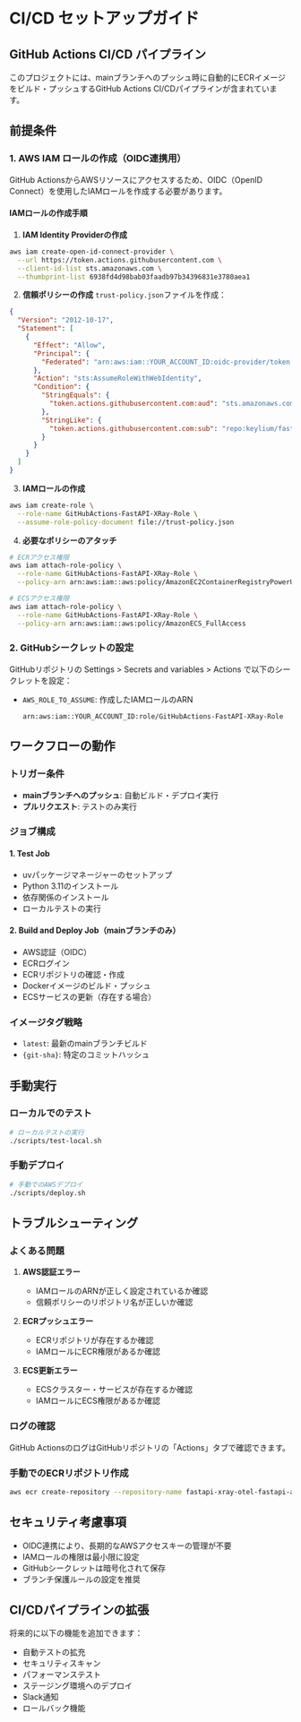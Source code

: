 # CI/CD セットアップガイド

## GitHub Actions CI/CD パイプライン

このプロジェクトには、mainブランチへのプッシュ時に自動的にECRイメージをビルド・プッシュするGitHub Actions CI/CDパイプラインが含まれています。

## 前提条件

### 1. AWS IAM ロールの作成（OIDC連携用）

GitHub ActionsからAWSリソースにアクセスするため、OIDC（OpenID Connect）を使用したIAMロールを作成する必要があります。

#### IAMロールの作成手順

1. **IAM Identity Providerの作成**
```bash
aws iam create-open-id-connect-provider \
  --url https://token.actions.githubusercontent.com \
  --client-id-list sts.amazonaws.com \
  --thumbprint-list 6938fd4d98bab03faadb97b34396831e3780aea1
```

2. **信頼ポリシーの作成**
`trust-policy.json`ファイルを作成：
```json
{
  "Version": "2012-10-17",
  "Statement": [
    {
      "Effect": "Allow",
      "Principal": {
        "Federated": "arn:aws:iam::YOUR_ACCOUNT_ID:oidc-provider/token.actions.githubusercontent.com"
      },
      "Action": "sts:AssumeRoleWithWebIdentity",
      "Condition": {
        "StringEquals": {
          "token.actions.githubusercontent.com:aud": "sts.amazonaws.com"
        },
        "StringLike": {
          "token.actions.githubusercontent.com:sub": "repo:keylium/fastapi-x-ray-with-otel:*"
        }
      }
    }
  ]
}
```

3. **IAMロールの作成**
```bash
aws iam create-role \
  --role-name GitHubActions-FastAPI-XRay-Role \
  --assume-role-policy-document file://trust-policy.json
```

4. **必要なポリシーのアタッチ**
```bash
# ECRアクセス権限
aws iam attach-role-policy \
  --role-name GitHubActions-FastAPI-XRay-Role \
  --policy-arn arn:aws:iam::aws:policy/AmazonEC2ContainerRegistryPowerUser

# ECSアクセス権限
aws iam attach-role-policy \
  --role-name GitHubActions-FastAPI-XRay-Role \
  --policy-arn arn:aws:iam::aws:policy/AmazonECS_FullAccess
```

### 2. GitHubシークレットの設定

GitHubリポジトリの Settings > Secrets and variables > Actions で以下のシークレットを設定：

- `AWS_ROLE_TO_ASSUME`: 作成したIAMロールのARN
  ```
  arn:aws:iam::YOUR_ACCOUNT_ID:role/GitHubActions-FastAPI-XRay-Role
  ```

## ワークフローの動作

### トリガー条件
- **mainブランチへのプッシュ**: 自動ビルド・デプロイ実行
- **プルリクエスト**: テストのみ実行

### ジョブ構成

#### 1. Test Job
- uvパッケージマネージャーのセットアップ
- Python 3.11のインストール
- 依存関係のインストール
- ローカルテストの実行

#### 2. Build and Deploy Job（mainブランチのみ）
- AWS認証（OIDC）
- ECRログイン
- ECRリポジトリの確認・作成
- Dockerイメージのビルド・プッシュ
- ECSサービスの更新（存在する場合）

### イメージタグ戦略
- `latest`: 最新のmainブランチビルド
- `{git-sha}`: 特定のコミットハッシュ

## 手動実行

### ローカルでのテスト
```bash
# ローカルテストの実行
./scripts/test-local.sh
```

### 手動デプロイ
```bash
# 手動でのAWSデプロイ
./scripts/deploy.sh
```

## トラブルシューティング

### よくある問題

1. **AWS認証エラー**
   - IAMロールのARNが正しく設定されているか確認
   - 信頼ポリシーのリポジトリ名が正しいか確認

2. **ECRプッシュエラー**
   - ECRリポジトリが存在するか確認
   - IAMロールにECR権限があるか確認

3. **ECS更新エラー**
   - ECSクラスター・サービスが存在するか確認
   - IAMロールにECS権限があるか確認

### ログの確認
GitHub ActionsのログはGitHubリポジトリの「Actions」タブで確認できます。

### 手動でのECRリポジトリ作成
```bash
aws ecr create-repository --repository-name fastapi-xray-otel-fastapi-app --region ap-northeast-1
```

## セキュリティ考慮事項

- OIDC連携により、長期的なAWSアクセスキーの管理が不要
- IAMロールの権限は最小限に設定
- GitHubシークレットは暗号化されて保存
- ブランチ保護ルールの設定を推奨

## CI/CDパイプラインの拡張

将来的に以下の機能を追加できます：
- 自動テストの拡充
- セキュリティスキャン
- パフォーマンステスト
- ステージング環境へのデプロイ
- Slack通知
- ロールバック機能
